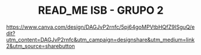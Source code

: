 <h1 style="text-align: center;">READ_ME ISB - GRUPO 2</h1>

https://www.canva.com/design/DAGJvP2rnfc/5pj64goMPVtbHQfZ9ISguQ/edit?utm_content=DAGJvP2rnfc&utm_campaign=designshare&utm_medium=link2&utm_source=sharebutton 
